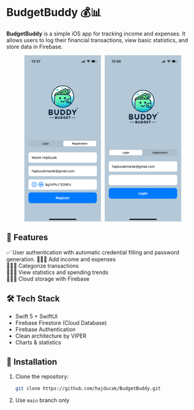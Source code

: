 # BudgetBuddy 💰📊

**BudgetBuddy** is a simple iOS app for tracking income and expenses. It allows users to log their financial transactions, view basic statistics, and store data in Firebase.

<div style="display: flex; justify-content: center; gap: 10px;">
    <img src="BudgetBuddy/BudgetBuddy/Assets.xcassets/Screenshots/screenshot1.imageset/screenshot1.png" width="200">
        <img src="BudgetBuddy/BudgetBuddy/Assets.xcassets/Screenshots/screenshot2.imageset/screenshot2.png" width="200">
</div>

## 🚀 Features
✅ User authentication with automatic credential filling and password generation. 
🧑🏽‍💻 Add income and expenses  
🧑🏽‍💻 Categorize transactions  
🧑🏽‍💻 View statistics and spending trends  
🧑🏽‍💻 Cloud storage with Firebase  

## 🛠️ Tech Stack
- Swift 5 + SwiftUI
- Firebase Firestore (Cloud Database)
- Firebase Authentication
- Clean architecture by VIPER
- Charts & statistics

## 🔧 Installation
1. Clone the repository:
   ```bash
   git clone https://github.com/hajducak/BudgetBuddy.git
   ```
2. Use `main` branch only
